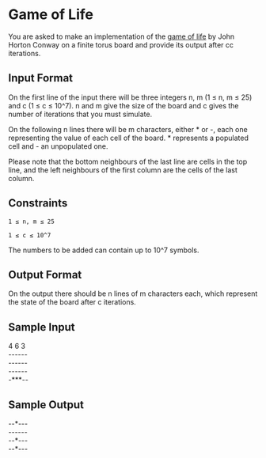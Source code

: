# Game of Life
You are asked to make an implementation of the [game of life](https://en.wikipedia.org/wiki/Conway's_Game_of_Life) by John Horton Conway on a finite torus board and provide its output after cc iterations.

## Input Format
On the first line of the input there will be three integers n, m (1 ≤ n, m ≤ 25) and c (1 ≤ c ≤ 10^7). n and m give the size of the board and c gives the number of iterations that you must simulate.

On the following n lines there will be m characters, either \* or -, each one representing the value of each cell of the board. \* represents a populated cell and - an unpopulated one.

Please note that the bottom neighbours of the last line are cells in the top line, and the left neighbours of the first column are the cells of the last column.

## Constraints
`1 ≤ n, m ≤ 25`

`1 ≤ c ≤ 10^7`

The numbers to be added can contain up to 10^7 symbols.

## Output Format
On the output there should be n lines of m characters each, which represent the state of the board after c iterations.

## Sample Input
4 6 3  
\------  
\------  
\------  
-\*\*\*--

## Sample Output
--\*---  
\------  
--\*---  
--\*---

